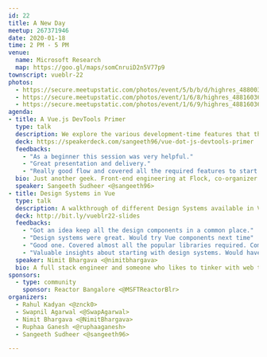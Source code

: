 ```yaml
---
id: 22
title: A New Day
meetup: 267371946
date: 2020-01-18
time: 2 PM - 5 PM
venue:
  name: Microsoft Research
  map: https://goo.gl/maps/somCnruiD2n5V77p9
townscript: vueblr-22
photos:
  - https://secure.meetupstatic.com/photos/event/5/b/b/d/highres_488003485.jpeg
  - https://secure.meetupstatic.com/photos/event/1/6/8/highres_488160360.jpeg
  - https://secure.meetupstatic.com/photos/event/1/6/9/highres_488160361.jpeg
agenda:
- title: A Vue.js DevTools Primer
  type: talk
  description: We explore the various development-time features that the Vue.js DevTools provides ranging from inspecting our Vue.js component tree, finding state changes in Vuex and Vue Router and inspecting performance issues. There's a wealth of information here that is essential for every Vue.js developer to be fully productive at their work and this talk aims to demystify all these features.
  deck: https://speakerdeck.com/sangeeth96/vue-dot-js-devtools-primer
  feedbacks:
    - "As a beginner this session was very helpful."
    - "Great presentation and delivery."
    - "Really good flow and covered all the required features to start with. Could have been slightly better if a complex project is shown as an example to understand the higher side benefits of devtools"
  bio: Just another geek. Front-end engineering at Flock, co-organizer at Vue Bangalore and forever in love with web technologies. Also exploring and trying to create great user experiences. I'm a huge Microsoft fan as well so hit me up if you want to chat or spar. ;)
  speaker: Sangeeth Sudheer <@sangeeth96>
- title: Design Systems in Vue
  type: talk
  description: A walkthrough of different Design Systems available in Vue ecosyste. By the end of the talk, you would be aware of different Design Systems, how to customize them, and can easily take decision on which one to pick up next for your project.
  deck: http://bit.ly/vueblr22-slides
  feedbacks:
    - "Got an idea keep all the design components in a common place."
    - "Design systems were great. Would try Vue components next time"
    - "Good one. Covered almost all the popular libraries required. Comparison and pros cons were nice."
    - "Valuable insights about starting with design systems. Would have been really amazing if we could show us how to build component libraries to create separate design systems."
  speaker: Nimit Bhargava <@nimitbhargava>
  bio: A full stack engineer and someone who likes to tinker with web technologies. In my free time I like to help open source communities and also help VueBLR as a co organizer.
sponsors:
  - type: community
    sponsor: Reactor Bangalore <@MSFTReactorBlr>
organizers:
  - Rahul Kadyan <@znck0>
  - Swapnil Agarwal <@SwapAgarwal>
  - Nimit Bhargava <@NimitBhargava>
  - Ruphaa Ganesh <@ruphaaganesh>
  - Sangeeth Sudheer <@sangeeth96>

---
```


<EventPage />
